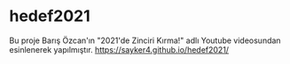 # hedef2021
Bu proje Barış Özcan'ın "2021'de Zinciri Kırma!" adlı Youtube videosundan esinlenerek yapılmıştır.
https://sayker4.github.io/hedef2021/
